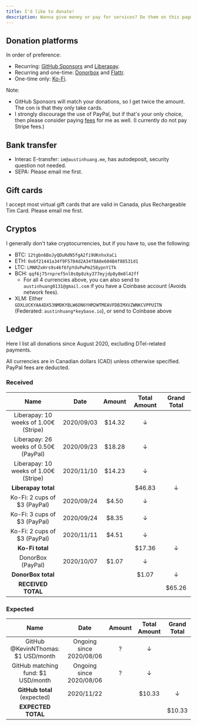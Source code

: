 ```yaml
---
title: I'd like to donate!
description: Wanna give money or pay for services? Do them on this page!
---
```


## Donation platforms

In order of preference:

* Recurring: [GitHub Sponsors](https://github.com/sponsors/austinhuang0131) and [Liberapay](https://liberapay.com/austinhuang/donate).
* Recurring and one-time: [Donorbox](https://donorbox.org/austinhuang) and [Flattr](https://flattr.com/@austinhuang).
* One-time only: [Ko-Fi](https://ko-fi.com/austinhuang).

Note:

* GitHub Sponsors will match your donations, so I get twice the amount. The con is that they only take cards.
* I strongly discourage the use of PayPal, but if that's your only choice, then please consider paying [fees](https://thefeecalculator.com/) for me as well. (I currently do not pay Stripe fees.)

## Bank transfer

* Interac E-transfer: `im@austinhuang.me`, has autodeposit, security question not needed.
* SEPA: Please email me first.

## Gift cards

I accept most virtual gift cards that are valid in Canada, plus Rechargeable Tim Card. Please email me first.

## Cryptos

I generally don't take cryptocurrencies, but if you have to, use the following:

* BTC: `12tgbn6BoJyQDuRdN5fgA2fi9UKnhxXaCi`
* ETH: `0x6f21441a34f9F5784d2A34f8A8e604B4f88531d1`
* LTC: `LMNRZxHrs9s46f6fpYdvPwPm258ypnY1Tk`
* BCH: `qqf6j75rnpref5nl0s0p8zky377myjdp8y8m8l42ff`
  * For all 4 currencies above, you can also send to `austinhuang0131@gmail.com` if you have a Coinbase account (Avoids network fees).
* XLM: Either `GDXLUCKYAA4DX53NMDKYBLW6ON6YHM2WTMEAVFDBIMXVZWNKCVPPUITN` (Federated: `austinhuang*keybase.io`), or send to Coinbase above

## Ledger

Here I list all donations since August 2020, excluding DTel-related payments.

All currencies are in Canadian dollars (CAD) unless otherwise specified. PayPal fees are deducted.

### Received

| Name | Date | Amount | Total Amount | Grand Total |
|:----:|:----:|:------:|:------------:|:-----------:|
| Liberapay: 10 weeks of 1.00€ (Stripe) | 2020/09/03 | $14.32 | ↓ | |
| Liberapay: 26 weeks of 0.50€ (PayPal) | 2020/09/23 | $18.28 | ↓ | |
| Liberapay: 10 weeks of 1.00€ (Stripe) | 2020/11/10 | $14.23 | ↓ | |
| **Liberapay total**                   |            |        | $46.83 | ↓ |
| Ko-Fi: 2 cups of $3 (PayPal)          | 2020/09/24 | $4.50  | ↓ | |
| Ko-Fi: 3 cups of $3 (PayPal)          | 2020/09/24 | $8.35  | ↓ | |
| Ko-Fi: 2 cups of $3 (PayPal)          | 2020/11/11 | $4.51  | ↓ | |
| **Ko-Fi total**                       |            |        | $17.36 | ↓ |
| DonorBox (PayPal)                     | 2020/10/07 | $1.07  | ↓ | |
| **DonorBox total**                    |            |        | $1.07  | ↓ |
| **RECEIVED TOTAL**                    |            |        |        | $65.26 |

### Expected

| Name | Date | Amount | Total Amount | Grand Total |
|:----:|:----:|:------:|:------------:|:-----------:|
| GitHub @KevinNThomas: $1 USD/month | Ongoing since 2020/08/06 | ? | ↓ | |
| GitHub matching fund: $1 USD/month | Ongoing since 2020/08/06 | ? | ↓ | |
| **GitHub total** (expected)        | 2020/11/22               |   | $10.33 | ↓ |
| **EXPECTED TOTAL**                 |                          |   |        | $10.33 |
